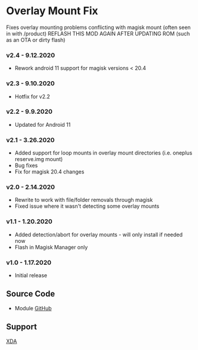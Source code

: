 # Overlay Mount Fix
Fixes overlay mounting problems conflicting with magisk mount (often seen in with /product)
REFLASH THIS MOD AGAIN AFTER UPDATING ROM (such as an OTA or dirty flash)

### v2.4 - 9.12.2020
* Rework android 11 support for magisk versions < 20.4

### v2.3 - 9.10.2020
* Hotfix for v2.2

### v2.2 - 9.9.2020
* Updated for Android 11

### v2.1 - 3.26.2020
* Added support for loop mounts in overlay mount directories (i.e. oneplus reserve.img mount)
* Bug fixes
* Fix for magisk 20.4 changes

### v2.0 - 2.14.2020
* Rewrite to work with file/folder removals through magisk
* Fixed issue where it wasn't detecting some overlay mounts

### v1.1 - 1.20.2020
* Added detection/abort for overlay mounts - will only install if needed now
* Flash in Magisk Manager only

### v1.0 - 1.17.2020
* Initial release

## Source Code
* Module [GitHub](https://github.com/Magisk-Modules-Repo/overlayfix)

## Support
[XDA](https://forum.xda-developers.com/android/software-hacking/mods-zackptg5-s-misc-projects-t3881164)
